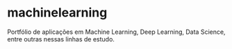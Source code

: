 # machinelearning
Portfólio de aplicações em Machine Learning, Deep Learning, Data Science, entre outras nessas linhas de estudo.
